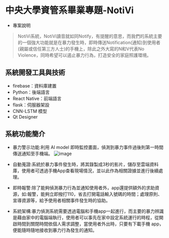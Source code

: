 # 中央大學資管系畢業專題-NotiVi

- 專案說明

> NotiVi系統，NotiVi讀音就如同Notify，有提醒的意思，而我們的系統主要的一個強大功能就是在暴力發生時，即時傳送Notification(通知)到使用者(親屬或信任第三方人士)的手機上，除此之外大寫的N和V代表No Violence，同時希望可以遏止暴力行為，打造安全的家庭照護環境。


## 系統開發工具與技術

- firebase：資料庫建置
- Python：後端語言
- React Native：前端語言
- flask：伺服器架設
- CNN-LSTM 模型
- Qt Designer




## 系統功能簡介

- 暴力警示功能:利用 AI model 即時監控畫面，偵測到暴力事件過後則第一時間傳送通知至手機端。
![image](https://github.com/uCedric/NotiVi/blob/master/)

- 自動蒐證:系統於暴力事件發生時，將其錄製成3秒的影片，儲存至雲端資料庫，使用者可透過手機App查看現場情況，並以此作為相關證據並進行後續處理。



- 即時報警:除了能夠偵測暴力行為並通知使用者外，app還提供額外的求助資源，如:報警，能夠立即撥打110，省去打開電話輸入號碼的時間；處理原則、宣導資源等，給予使用者相關事件發生時的協助。

- 系統架構:暴力偵測系統需要透過電腦和手機app一起進行，而主要的暴力辨識是藉由家中的電腦端執行，使用者可以事先在家中設定系統運行的時程，從開啟時間到關閉時間依個人需求調整，當使用者外出時，只要有下載手機 app，便能隨時隨地接收到暴力行為發生的通知。


   
